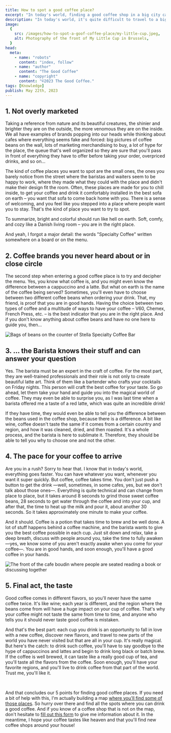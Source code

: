 ```yaml
---
title: How to spot a good coffee place?
excerpt: "In today's world, finding a good coffee shop in a big city can be challenging. Here are some tips to distinguish the good ones from the bad ones, but be careful as sometimes the bad ones can look like the good ones."
description: "In today's world, it's quite difficult to travel to a big city that has no good coffee shops or at least one. The only problem you are facing is: 'How to recognize a good coffee place?' Here are some hints that would give clear markers to discern the good ones from the bad ones. But beware, sometimes, the bad ones are really good at looking like the good ones."
image:
  {
    src: /images/how-to-spot-a-goof-coffee-place/my-little-cup.jpeg,
    alt: Photography of the front of My Little Cup in Brussels,
  }
head:
  meta:
    - name: "robots"
      content: "index, follow"
    - name: "author"
      content: "The Good Coffee"
    - name: "copyright"
      content: "©2023 The Good Coffee."
tags: [Knowledge]
publish: May 22th, 2023
---
```


## 1. Not overly marketed

Taking a reference from nature and its beautiful creatures, the shinier and brighter they are on the outside, the more venomous they are on the inside. We all have examples of brands popping into our heads while thinking about cafes where everything seems fake and forced: big pictures of coffee beans on the wall, lots of marketing merchandising to buy, a lot of hype for the place, the queue that's well organized so they are sure that you'll pass in front of everything they have to offer before taking your order, overpriced drinks, and so on...

The kind of coffee places you want to spot are the small ones, the ones you barely notice from the street where the baristas and waiters seem to be happy to work, where they made what they could with the place and didn't make their design fit the room. Often, these places are made for you to chill inside, to get your coffee and drink it comfortably installed in the best sofa on earth – you want that sofa to come back home with you. There is a sense of welcoming, and you feel like you stepped into a place where people want you to stay. That's the kind of place you want to try to spot.

To summarize, bright and colorful should run like hell on earth. Soft, comfy, and cozy like a Danish living room – you are in the right place.

And yeah, I forgot a major detail: the words "Specialty Coffee" written somewhere on a board or on the menu.

## 2. Coffee brands you never heard about or in close circle

The second step when entering a good coffee place is to try and decipher the menu. Yes, you know what coffee is, and you might even know the difference between a cappuccino and a latte. But what on earth is the name of the coffee being served? Sometimes, you'll even have to choose between two different coffee beans when ordering your drink. That, my friend, is proof that you are in good hands. Having the choice between two types of coffee and a multitude of ways to have your coffee – V60, Chemex, French Press, etc. – is the best indicator that you are in the right place. And if you don't know anything about coffee beans and have no one here to guide you, then…

![Bags of beans on the counter of Stella Specialty Coffee Bar](/images/how-to-spot-a-goof-coffee-place/coffee-beans.jpeg)

## 3. … the Barista knows their stuff and can answer your question

Yes. The barista must be an expert in the craft of coffee. For the most part, they are well-trained professionals and their role is not only to create beautiful latte art. Think of them like a bartender who crafts your cocktails on Friday nights. This person will craft the best coffee for your taste. So go ahead, let them take your hand and guide you into the magical world of coffee. They may even be able to surprise you, as I was last time when a barista offered me a taste of a red latte, which was quite an incredible drink!

If they have time, they would even be able to tell you the difference between the beans used in the coffee shop, because there is a difference. A bit like wine, coffee doesn't taste the same if it comes from a certain country and region, and how it was cleaned, dried, and then roasted. It's a whole process, and the barista is here to sublimate it. Therefore, they should be able to tell you why to choose one and not the other.

## 4. The pace for your coffee to arrive

Are you in a rush? Sorry to hear that. I know that in today's world, everything goes faster. You can have whatever you want, whenever you want it super quickly. But coffee, coffee takes time. You don't just push a button to get the drink —well, sometimes, in some cafes, yes, but we don't talk about those ones—. Everything is quite technical and can change from place to place, but it takes around 8 seconds to grind those sweet coffee beans, 28 seconds to get water through the coffee and into your cup, and after that, the time to heat up the milk and pour it, about another 30 seconds. So it takes approximately one minute to make your coffee.

And it should. Coffee is a potion that takes time to brew and be well done. A lot of stuff happens behind a coffee machine, and the barista wants to give you the best coffee possible in each cup. Just sit down and relax, take a deep breath, discuss with people around you, take the time to fully awaken —yes, we know some of you aren't exactly awake when you come for your coffee—. You are in good hands, and soon enough, you'll have a good coffee in your hands.

![The front of the cafe boudin where people are seated reading a book or discussing together](/images/how-to-spot-a-goof-coffee-place/cafe-boudin.jpeg)

## 5. Final act, the taste

Good coffee comes in different flavors, so you'll never have the same coffee twice. It's like wine; each year is different, and the region where the beans come from will have a huge impact on your cup of coffee. That's why your coffee might not taste the same from time to time, and anyone who tells you it should never taste good coffee is mistaken.

And that's the best part: each cup you drink is an opportunity to fall in love with a new coffee, discover new flavors, and travel to new parts of the world you have never visited but that are all in your cup. It's really magical. But here's the catch: to drink such coffee, you'll have to say goodbye to the hype of cappuccinos and lattes and begin to drink long black or batch brew. If the coffee is well brewed, it can taste like a really good cup of tea, and you'll taste all the flavors from the coffee. Soon enough, you'll have your favorite regions, and you'll live to drink coffee from that part of the world. Trust me, you'll like it.

<br />

And that concludes our 5 points for finding good coffee places. If you need a bit of help with this, I'm actually building a map [where you'll find some of those places](https://the-good-coffee-places.com). So hurry over there and find all the spots where you can drink a good coffee. And if you know of a coffee shop that is not on the map, don't hesitate to [fill out this form](https://tally.so/r/wgaBMO) to give me information about it. In the meantime, I hope your coffee tastes like heaven and that you'll find new coffee shops around your house!
